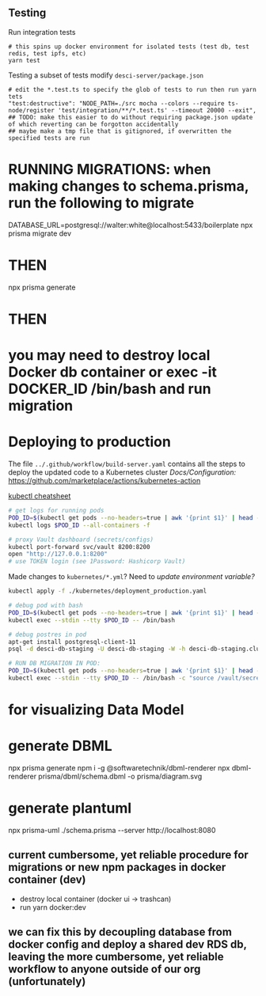 ## Testing

Run integration tests

```
# this spins up docker environment for isolated tests (test db, test redis, test ipfs, etc)
yarn test
```

Testing a subset of tests
modify `desci-server/package.json`

```
# edit the *.test.ts to specify the glob of tests to run then run yarn tets
"test:destructive": "NODE_PATH=./src mocha --colors --require ts-node/register 'test/integration/**/*.test.ts' --timeout 20000 --exit",
## TODO: make this easier to do without requiring package.json update of which reverting can be forgotton accidentally
## maybe make a tmp file that is gitignored, if overwritten the specified tests are run
```

# RUNNING MIGRATIONS: when making changes to schema.prisma, run the following to migrate

DATABASE_URL=postgresql://walter:white@localhost:5433/boilerplate npx prisma migrate dev

# THEN

npx prisma generate

# THEN

# you may need to destroy local Docker db container or exec -it DOCKER_ID /bin/bash and run migration

# Deploying to production

The file `../.github/workflow/build-server.yaml` contains all the steps to deploy the updated code to a Kubernetes cluster
_Docs/Configuration:_ https://github.com/marketplace/actions/kubernetes-action

[kubectl cheatsheet](https://kubernetes.io/docs/reference/kubectl/cheatsheet/)

```bash
# get logs for running pods
POD_ID=$(kubectl get pods --no-headers=true | awk '{print $1}' | head -n 1)
kubectl logs $POD_ID --all-containers -f

# proxy Vault dashboard (secrets/configs)
kubectl port-forward svc/vault 8200:8200
open "http://127.0.0.1:8200"
# use TOKEN login (see 1Password: Hashicorp Vault)
```

Made changes to `kubernetes/*.yml`? Need to _update environment variable?_

```bash
kubectl apply -f ./kubernetes/deployment_production.yaml

# debug pod with bash
POD_ID=$(kubectl get pods --no-headers=true | awk '{print $1}' | head -n 1)
kubectl exec --stdin --tty $POD_ID -- /bin/bash

# debug postres in pod
apt-get install postgresql-client-11
psql -d desci-db-staging -U desci-db-staging -W -h desci-db-staging.cluster-ctzyam40vcxa.us-east-2.rds.amazonaws.com

# RUN DB MIGRATION IN POD:
POD_ID=$(kubectl get pods --no-headers=true | awk '{print $1}' | head -n 1)
kubectl exec --stdin --tty $POD_ID -- /bin/bash -c "source /vault/secrets/config ; npx prisma migrate dev --skip-generate"
```

# for visualizing Data Model

# generate DBML

npx prisma generate
npm i -g @softwaretechnik/dbml-renderer
npx dbml-renderer prisma/dbml/schema.dbml -o prisma/diagram.svg

# generate plantuml

npx prisma-uml ./schema.prisma --server http://localhost:8080

## current cumbersome, yet reliable procedure for migrations or new npm packages in docker container (dev)

- destroy local container (docker ui -> trashcan)
- run yarn docker:dev

## we can fix this by decoupling database from docker config and deploy a shared dev RDS db, leaving the more cumbersome, yet reliable workflow to anyone outside of our org (unfortunately)
